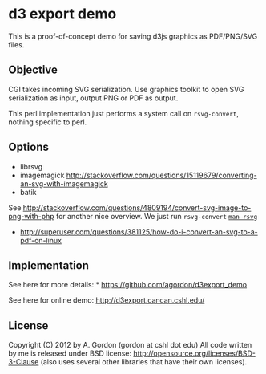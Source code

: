# d3 export demo
This is a proof-of-concept demo for saving d3js graphics as PDF/PNG/SVG files.

## Objective
CGI takes incoming SVG serialization.
Use graphics toolkit to open SVG serialization as input, output PNG or PDF as
output.

This perl implementation just performs a system call on `rsvg-convert`, nothing
specific to perl.

## Options
* librsvg
* imagemagick
  http://stackoverflow.com/questions/15119679/converting-an-svg-with-imagemagick
* batik

See http://stackoverflow.com/questions/4809194/convert-svg-image-to-png-with-php
for another nice overview.
We just run `rsvg-convert` [`man rsvg`](http://www.unix.com/man-page/all/1/rsvg/)
* http://superuser.com/questions/381125/how-do-i-convert-an-svg-to-a-pdf-on-linux

## Implementation
See here for more details:
	* https://github.com/agordon/d3export_demo

See here for online demo:
	http://d3export.cancan.cshl.edu/

## License
Copyright (C) 2012 by A. Gordon (gordon at cshl dot edu)
All code written by me is released under BSD license: http://opensource.org/licenses/BSD-3-Clause
(also uses several other libraries that have their own licenses).

